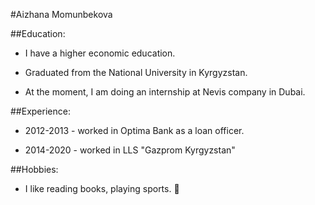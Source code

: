 #Aizhana Momunbekova

##Education:

 * I have a higher economic education.

 * Graduated from the National University in Kyrgyzstan.

 * At the moment, I am doing an internship at Nevis company in Dubai.

##Experience:
* 2012-2013 -
worked in Optima Bank as a loan officer. 

 * 2014-2020 - worked in LLS "Gazprom  Kyrgyzstan"

##Hobbies:

 * I like reading books, playing sports. 🥰	